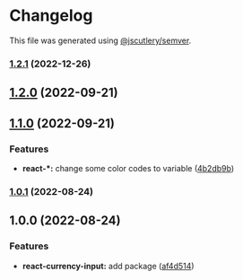 # Changelog

This file was generated using [@jscutlery/semver](https://github.com/jscutlery/semver).

### [1.2.1](https://gitlab.migoinc.com/migotv/paintbox/compare/react-currency-input@1.2.0...react-currency-input@1.2.1) (2022-12-26)

## [1.2.0](https://gitlab.migoinc.com/migotv/paintbox/compare/react-currency-input@1.1.0...react-currency-input@1.2.0) (2022-09-21)

## [1.1.0](https://gitlab.migoinc.com/migotv/paintbox/compare/react-currency-input@1.0.1...react-currency-input@1.1.0) (2022-09-21)


### Features

* **react-*:** change some  color codes to variable ([4b2db9b](https://gitlab.migoinc.com/migotv/paintbox/commit/4b2db9b5c4f15ccb3b8e7261489126c3cf8b3d69))

### [1.0.1](https://gitlab.migoinc.com/migotv/paintbox/compare/react-currency-input@1.0.0...react-currency-input@1.0.1) (2022-08-24)

## 1.0.0 (2022-08-24)


### Features

* **react-currency-input:** add package ([af4d514](https://gitlab.migoinc.com/migotv/paintbox/commit/af4d5144e91d2665f012baedbc850b9d6416efd9))
